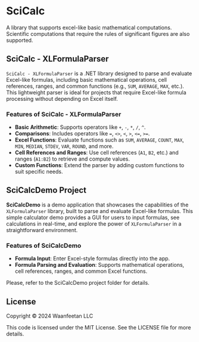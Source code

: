 # SciCalc

A library that supports excel-like basic mathematical computations. Scientific computations that require the rules of significant figures are also supported.

## SciCalc - XLFormulaParser

`SciCalc - XLFormulaParser` is a .NET library designed to parse and evaluate Excel-like formulas, including basic mathematical operations, cell references, ranges, and common functions (e.g., `SUM`, `AVERAGE`, `MAX`, etc.). This lightweight parser is ideal for projects that require Excel-like formula processing without depending on Excel itself.

### Features of SciCalc - XLFormulaParser

- **Basic Arithmetic**: Supports operators like `+`, `-`, `*`, `/`, `^`.
- **Comparisons**: Includes operators like `=`, `<>`, `<`, `>`, `<=`, `>=`.
- **Excel Functions**: Evaluate functions such as `SUM`, `AVERAGE`, `COUNT`, `MAX`, `MIN`, `MEDIAN`, `STDEV`, `VAR`, `ROUND`, and more.
- **Cell References and Ranges**: Use cell references (`A1`, `B2`, etc.) and ranges (`A1:B2`) to retrieve and compute values.
- **Custom Functions**: Extend the parser by adding custom functions to suit specific needs.

## SciCalcDemo Project

**SciCalcDemo** is a demo application that showcases the capabilities of the `XLFormulaParser` library, built to parse and evaluate Excel-like formulas. This simple calculator demo provides a GUI for users to input formulas, see calculations in real-time, and explore the power of `XLFormulaParser` in a straightforward environment.

### Features of SciCalcDemo

- **Formula Input**: Enter Excel-style formulas directly into the app.
- **Formula Parsing and Evaluation**: Supports mathematical operations, cell references, ranges, and common Excel functions.

Please, refer to the SciCalcDemo project folder for details.

## License

Copyright © 2024 Waanfeetan LLC

This code is licensed under the MIT License. See the LICENSE file for more details.
